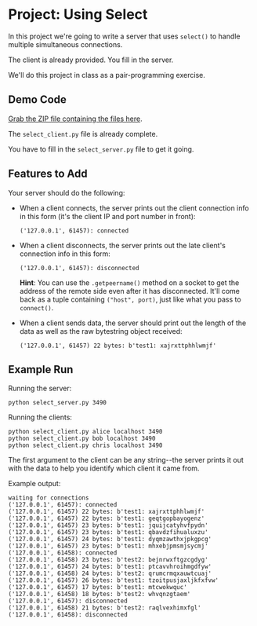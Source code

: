 # Project: Using Select

In this project we're going to write a server that uses `select()` to
handle multiple simultaneous connections.

The client is already provided. You fill in the server.

We'll do this project in class as a pair-programming exercise.

## Demo Code

[Grab the ZIP file containing the files here]().

The `select_client.py` file is already complete.

You have to fill in the `select_server.py` file to get it going.

## Features to Add

Your server should do the following:

* When a client connects, the server prints out the client connection
  info in this form (it's the client IP and port number in front):

  ```
  ('127.0.0.1', 61457): connected
  ```

* When a client disconnects, the server prints out the late client's
  connection info in this form:

  ```
  ('127.0.0.1', 61457): disconnected
  ```

  **Hint**: You can use the `.getpeername()` method on a socket to get
  the address of the remote side even after it has disconnected. It'll
  come back as a tuple containing `("host", port)`, just like what you
  pass to `connect()`.

* When a client sends data, the server should print out the length of
  the data as well as the raw bytestring object received:

  ```
  ('127.0.0.1', 61457) 22 bytes: b'test1: xajrxttphhlwmjf'
  ```

## Example Run

Running the server:

```
python select_server.py 3490
```

Running the clients:

```
python select_client.py alice localhost 3490
python select_client.py bob localhost 3490
python select_client.py chris localhost 3490
```

The first argument to the client can be any string--the server prints it
out with the data to help you identify which client it came from.

Example output:

```
waiting for connections
('127.0.0.1', 61457): connected
('127.0.0.1', 61457) 22 bytes: b'test1: xajrxttphhlwmjf'
('127.0.0.1', 61457) 22 bytes: b'test1: geqtgopbayogenz'
('127.0.0.1', 61457) 23 bytes: b'test1: jquijcatyhvfpydn'
('127.0.0.1', 61457) 23 bytes: b'test1: qbavdzfihualuxzu'
('127.0.0.1', 61457) 24 bytes: b'test1: dyqmzawthxjpkgpcg'
('127.0.0.1', 61457) 23 bytes: b'test1: mhxebjpmsmjsycmj'
('127.0.0.1', 61458): connected
('127.0.0.1', 61458) 23 bytes: b'test2: bejnrwxftgzcgdyg'
('127.0.0.1', 61457) 24 bytes: b'test1: ptcavvhroihmgdfyw'
('127.0.0.1', 61458) 24 bytes: b'test2: qrumcrmqxauwtcuaj'
('127.0.0.1', 61457) 26 bytes: b'test1: tzoitpusjaxljkfxfvw'
('127.0.0.1', 61457) 17 bytes: b'test1: mtcwokwquc'
('127.0.0.1', 61458) 18 bytes: b'test2: whvqnzgtaem'
('127.0.0.1', 61457): disconnected
('127.0.0.1', 61458) 21 bytes: b'test2: raqlvexhimxfgl'
('127.0.0.1', 61458): disconnected
```

<!-- Rubric:

5
Server prints proper client connection message

5
Server prints proper client disconnection message

5
Server prints proper client data received message

5
Server uses select() to wait for incoming connections

5
Server uses select() to wait for incoming client data

-->
